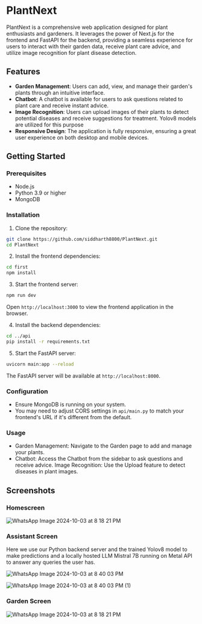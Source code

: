 # PlantNext

PlantNext is a comprehensive web application designed for plant enthusiasts and gardeners. 
It leverages the power of Next.js for the frontend and FastAPI for the backend, providing a seamless experience for users to interact with their garden data, receive plant care advice, and utilize image recognition for plant disease detection.

## Features

- **Garden Management**: Users can add, view, and manage their garden's plants through an intuitive interface.
- **Chatbot**: A chatbot is available for users to ask questions related to plant care and receive instant advice.
- **Image Recognition**: Users can upload images of their plants to detect potential diseases and receive suggestions for treatment. Yolov8 models are utilized for this purpose
- **Responsive Design**: The application is fully responsive, ensuring a great user experience on both desktop and mobile devices.

## Getting Started

### Prerequisites

- Node.js
- Python 3.9 or higher
- MongoDB

### Installation

1. Clone the repository:

```bash
git clone https://github.com/siddharth8800/PlantNext.git
cd PlantNext
```
2. Install the frontend dependencies:

```bash
cd first
npm install
```

3. Start the frontend server:

```bash
npm run dev
```

Open `http://localhost:3000` to view the frontend application in the browser.

4. Install the backend dependencies:

```bash
cd ../api
pip install -r requirements.txt
```
5. Start the FastAPI server:
    
```bash
uvicorn main:app --reload
```

The FastAPI server will be available at `http://localhost:8000`.

### Configuration
- Ensure MongoDB is running on your system.
- You may need to adjust CORS settings in `api/main.py` to match your frontend's URL if it's different from the default.

### Usage
- Garden Management: Navigate to the Garden page to add and manage your plants.
- Chatbot: Access the Chatbot from the sidebar to ask questions and receive advice.
Image Recognition: Use the Upload feature to detect diseases in plant images.


## Screenshots

### Homescreen
![WhatsApp Image 2024-10-03 at 8 18 21 PM](https://github.com/user-attachments/assets/a9f3d07d-a0c1-475a-bdd7-5476b9273696)

### Assistant Screen
Here we use our Python backend server and the trained Yolov8 model to make predictions and a locally hosted LLM Mistral 7B running on Metal API to answer any queries the user has.

![WhatsApp Image 2024-10-03 at 8 40 03 PM](https://github.com/user-attachments/assets/e0dc4fbf-6bfb-4a64-8e59-ccd7e6acd27c)

![WhatsApp Image 2024-10-03 at 8 40 03 PM (1)](https://github.com/user-attachments/assets/11b08a17-2182-46bb-bf3b-52ee3d002fc5)


### Garden Screen

![WhatsApp Image 2024-10-03 at 8 18 21 PM](https://github.com/user-attachments/assets/a2343948-d0bf-46ed-9a5b-c34bf203dcea)



